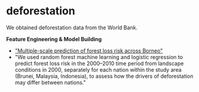 # deforestation


We obtained deforestation data from the World Bank. 

**Feature Engineering & Model Building**
- ["Multiple-scale prediction of forest loss risk across Borneo"](https://www.fs.fed.us/rm/pubs_journals/2017/rmrs_2017_cushman_s001.pdf)
- "We used random forest machine learning and logistic
regression to predict forest loss risk in the 2000–2010
time period from landscape conditions in 2000,
separately for each nation within the study area
(Brunei, Malaysia, Indonesia), to assess how the
drivers of deforestation may differ between nations."